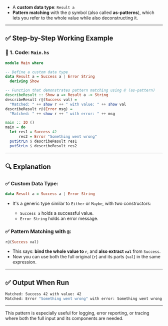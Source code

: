 

* A **custom data type**: `Result a`
* **Pattern matching** with the `@` symbol (also called **as-patterns**), which lets you refer to the whole value while also deconstructing it.

---

## ✅ Step-by-Step Working Example

### 📄 1. Code: `Main.hs`

```haskell
module Main where

-- Define a custom data type
data Result a = Success a | Error String
  deriving Show

-- Function that demonstrates pattern matching using @ (as-pattern)
describeResult :: Show a => Result a -> String
describeResult r@(Success val) =
  "Matched: " ++ show r ++ " with value: " ++ show val
describeResult r@(Error msg) =
  "Matched: " ++ show r ++ " with error: " ++ msg

main :: IO ()
main = do
  let res1 = Success 42
      res2 = Error "Something went wrong"
  putStrLn $ describeResult res1
  putStrLn $ describeResult res2
```

---

## 🔍 Explanation

### ✅ Custom Data Type:

```haskell
data Result a = Success a | Error String
```

* It's a generic type similar to `Either` or `Maybe`, with two constructors:

  * `Success a` holds a successful value.
  * `Error String` holds an error message.

### ✅ Pattern Matching with `@`:

```haskell
r@(Success val)
```

* This says: **bind the whole value to `r`**, and **also extract `val`** from `Success`.
* Now you can use both the full original (`r`) and its parts (`val`) in the same expression.

---

## ✅ Output When Run

```bash
Matched: Success 42 with value: 42
Matched: Error "Something went wrong" with error: Something went wrong
```

---

This pattern is especially useful for logging, error reporting, or tracing where both the full input and its components are needed.


